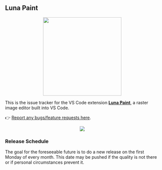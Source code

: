 ## Luna Paint

<p align="center">
  <img width="256" height="256" src="https://github.com/Tyriar/vscode-luna-paint/raw/master/images/readme/icon.png">
</p>

This is the issue tracker for the VS Code extension [**Luna Paint**](https://marketplace.visualstudio.com/items?itemName=Tyriar.luna-paint), a raster image editor built into VS Code.

👉 [Report any bugs/feature requests here](https://github.com/lunapaint/vscode-luna-paint/issues).

<p align="center">
  <img src="https://github.com/Tyriar/vscode-luna-paint/raw/master/images/readme/demo.png">
</p>

### Release Schedule

The goal for the foreseeable future is to do a new release on the first Monday of every month. This date may be pushed if the quality is not there or if personal circumstances prevent it.